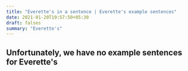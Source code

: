 ```yaml
---
title: "Everette's in a sentence | Everette's example sentences"
date: 2021-01-20T19:57:50+05:30
draft: falses
summary: "Everette's"
---
```

## Unfortunately, we have no example sentences for Everette's                 
